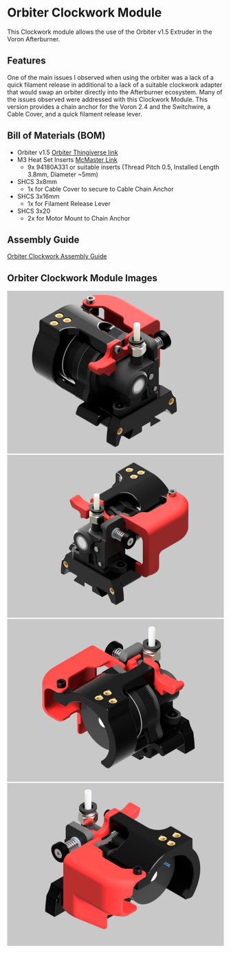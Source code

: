 # Orbiter Clockwork Module
This Clockwork module allows the use of the Orbiter v1.5 Extruder in the Voron Afterburner.

## Features
One of the main issues I observed when using the orbiter was a lack of a quick filament release in additional to a lack of a suitable clockwork adapter that would swap an orbiter directly into the Afterburner ecosystem. Many of the issues observed were addressed with this Clockwork Module. This version provides a chain anchor for the Voron 2.4 and the Switchwire, a Cable Cover, and a quick filament release lever.

## Bill of Materials (BOM)
* Orbiter v1.5 [Orbiter Thingiverse link](https://www.thingiverse.com/thing:4725897)
* M3 Heat Set Inserts [McMaster Link](https://www.mcmaster.com/94180A331)
  * 9x 94180A331 or suitable inserts (Thread Pitch 0.5, Installed Length 3.8mm, Diameter ~5mm)
* SHCS 3x8mm
  * 1x for Cable Cover to secure to Cable Chain Anchor
* SHCS 3x16mm
  * 1x for Filament Release Lever
* SHCS 3x20
  * 2x for Motor Mount to Chain Anchor  

  
## Assembly Guide
[Orbiter Clockwork Assembly Guide](./docs/Orbiter_Cockwork_Manual.pdf)
## Orbiter Clockwork Module Images
![Image](./docs/images/Orbiter-Clockwork-Main.png)
![Image](./docs/images/Orbiter_Clockwork_Module-Right_Side.png)
![Image](./docs/images/Orbiter_Clockwork_Module-Back_Left.png)
![Image](./docs/images/Orbiter_Clockwork_Module-Back_Right.png)
